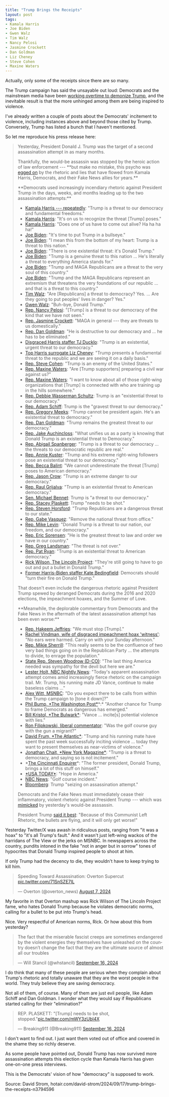 ```yaml
---
title: "Trump Brings the Receipts"
layout: post
tags:
- Kamala Harris
- Joe Biden
- Gwen Walz
- Tim Walz
- Nancy Pelosi
- Jasmine Crockett
- Dan Goldman
- Liz Cheney
- Steve Cohen
- Maxine Waters
---
```


Actually, only some of the receipts since there are so many.

The Trump campaign has said the unsayable out loud: Democrats and the mainstream media have been <a href="https://www.donaldjtrump.com/news/7b04b05d-a8ed-479c-b92d-5868a1f6873b">working overtime to demonize Trump</a>, and the inevitable result is that the more unhinged among them are being inspired to violence.

I've already written a couple of posts about the Democrats' incitement to violence, including instances above and beyond those cited by Trump. Conversely, Trump has listed a bunch that I haven't mentioned.

So let me reproduce his press release here:

<blockquote>
<p>
	Yesterday, President Donald J. Trump was the target of a second assassination attempt in as many months.
</p>
<p>
	Thankfully, the would-be assassin was stopped by the heroic action of law enforcement --- **but make no mistake, this psycho was <a href="https://x.com/Surabees/status/1835440785841680830">egged on</a> by the rhetoric and lies that have flowed from Kamala Harris, Democrats, and their Fake News allies for years.**
</p>
<p>
	**Democrats used increasingly incendiary rhetoric against President Trump in the days, weeks, and months leading up to the two assassination attempts:**
</p>
<ul>
	<li><a href="https://x.com/TrumpWarRoom/status/1835709557307220128">Kamala Harris --- repeatedly</a>: "Trump is a threat to our democracy and fundamental freedoms."</li>
	<li><a href="https://x.com/KamalaHarris/status/1775939587589689479">Kamala Harris</a>: "It's on us to recognize the threat [Trump] poses."</li>
	<li><a href="https://x.com/TrumpWarRoom/status/1816168883197468852">Kamala Harris</a>: "Does one of us have to come out alive? Ha ha ha ha!"</li>
	<li><a href="https://www.usatoday.com/story/news/politics/elections/2024/07/13/biden-trump-bullseye-quote/74397121007/">Joe Biden</a>: "It's time to put Trump in a bullseye."</li>
	<li><a href="https://x.com/RealSaavedra/status/1812593933676929100">Joe Biden</a>: "I mean this from the bottom of my heart: Trump is a threat to this nation."</li>
	<li><a href="https://rollcall.com/2024/03/04/one-existential-threat-in-shift-biden-gives-trump-a-tongue-lashing/">Joe Biden</a>: "There is one existential threat: it's Donald Trump."</li>
	<li><a href="https://x.com/JoeBiden/status/1806745000971296833">Joe Biden</a>: "Trump is a genuine threat to this nation ... He's literally a threat to everything America stands for."</li>
	<li><a href="https://x.com/JoeBiden/status/1565492666120523778">Joe Biden</a>: "Trump and MAGA Republicans are a threat to the very soul of this country."</li>
	<li><a href="https://x.com/RNCResearch/status/1812966910150992234">Joe Biden</a>: "Trump and the MAGA Republicans represent an extremism that threatens the very foundations of our republic ... and that is a threat to this country."</li>
	<li><a href="https://x.com/TrumpWarRoom/status/1835709648869150935">Tim Walz</a>: "Are [Republicans] a threat to democracy? Yes. ... Are they going to put peoples' lives in danger? Yes."</li>
	<li><a href="https://x.com/TrumpWarRoom/status/1835054355189313896">Gwen Walz</a>: "Buh-bye, Donald Trump."</li>
	<li><a href="https://x.com/TrumpWarRoom/status/1826663245995790397">Rep. Nancy Pelosi</a>: "[Trump] is a threat to our democracy of the kind that we have not seen."</li>
	<li><a href="https://x.com/TrumpWarRoom/status/1835697949562503377">Rep. Jasmine Crockett</a>: "MAGA in general --- they are threats to us domestically."</li>
	<li><a href="https://thehill.com/homenews/house/4321089-trump-goldman-apology-eliminated-democracy-2024/">Rep. Dan Goldman</a>: "He is destructive to our democracy and ... he has to be eliminated."</li>
	<li><a href="https://x.com/TrumpWarRoom/status/1835708237431316621">Disgraced Harris staffer TJ Ducklo</a>: "Trump is an existential, urgent threat to our democracy."</li>
	<li><a href="https://x.com/TrumpWarRoom/status/1835706931375157257">Top Harris surrogate Liz Cheney</a>: "Trump presents a fundamental threat to the republic and we are seeing it on a daily basis."</li>
	<li><a href="https://archive.org/details/MSNBCW_20230610_120000_The_Katie_Phang_Show/start/1140/end/1200">Rep. Steve Cohen</a>: "Trump is an enemy of the United States."</li>
	<li><a href="https://x.com/RNCResearch/status/1797438425106157714">Rep. Maxine Waters</a>: "Are [Trump supporters] preparing a civil war against us?"</li>
	<li><a href="https://x.com/RNCResearch/status/1787470550320689252">Rep. Maxine Waters</a>: "I want to know about all of those right-wing organizations that [Trump] is connected with who are training up in the hills somewhere."</li>
	<li><a href="https://x.com/DWStweets/status/1810437872157360496">Rep. Debbie Wasserman Schultz</a>: Trump is an "existential threat to our democracy."</li>
	<li><a href="https://x.com/politico/status/1749633367803564403">Rep. Adam Schiff</a>: Trump is the "gravest threat to our democracy."</li>
	<li><a href="https://x.com/tomselliott/status/1810401090095165619">Rep. Gregory Meeks</a>: "Trump cannot be president again. He's an existential threat to democracy."</li>
	<li><a href="https://x.com/RepDanGoldman/status/1805303620768088240">Rep. Dan Goldman</a>: "Trump remains the greatest threat to our democracy."</li>
	<li><a href="https://www.foxnews.com/video/6357115096112">Rep. Jake Auchincloss</a>: "What unifies us as a party is knowing that Donald Trump is an existential threat to Democracy."</li>
	<li><a href="https://transcripts.cnn.com/show/ctmo/date/2024-01-08/segment/04">Rep. Abigail Spanberger</a>: "Trump is a threat to our democracy … the threats to our democratic republic are real."</li>
	<li><a href="https://x.com/Marisa_N19/status/1795898240799256588">Rep. Annie Kuster</a>: "Trump and his extreme right-wing followers pose an existential threat to our democracy."</li>
	<li><a href="https://x.com/RepBeccaB/status/1785403877405135163">Rep. Becca Balint</a>: "We cannot underestimate the threat [Trump] poses to American democracy."</li>
	<li><a href="https://x.com/BidenHQ/status/1778944484014805383">Rep. Jason Crow</a>: "Trump is an extreme danger to our democracy."</li>
	<li><a href="https://x.com/RepRaulGrijalva/status/1785389599348388141">Rep. Raul Grijalva</a>: "Trump is an existential threat to American democracy."</li>
	<li><a href="https://x.com/MichaelBennet/status/1585078268159356929">Sen. Michael Bennet</a>: Trump is "a threat to our democracy."</li>
	<li><a href="https://nypost.com/2023/06/19/democrat-stacey-plaskett-says-trump-needs-to-be-shot/">Rep. Stacey Plaskett</a>: Trump "needs to be shot."</li>
	<li><a href="https://x.com/StevenHorsford/status/1545475274136883200">Rep. Steven Horsford</a>: "Trump Republicans are a dangerous threat to our state."</li>
	<li><a href="https://x.com/Gabe_NM/status/1348476149710475265">Rep. Gabe Vasquez</a>: "Remove the national threat from office."</li>
	<li><a href="https://x.com/MikeLevin/status/1832224089693384864">Rep. Mike Levin</a>: "Donald Trump is a threat to our nation, our freedom, and our democracy."</li>
	<li><a href="https://x.com/ERICSORENSEN/status/1775848322202247389">Rep. Eric Sorensen</a>: "He is the greatest threat to law and order we have in our country."</li>
	<li><a href="https://x.com/GregLandsman/status/1611363861365460992">Rep. Greg Landsman</a>: "The threat is not over."</li>
	<li><a href="https://x.com/PatRyanUC/status/1811072720848687414">Rep. Pat Ryan</a>: "Trump is an existential threat to American democracy."</li>
	<li><a href="https://www.breitbart.com/politics/2024/07/13/past-rhetoric-lincoln-project-co-founder-rick-wilson-said-donor-class-must-put-a-bullet-in-donald-trump/">Rick Wilson, The Lincoln Project</a>: "They're still going to have to go out and put a bullet in Donald Trump."</li>
	<li><a href="https://x.com/TrumpWarRoom/status/1813062394211344474">Former Harris-Biden staffer Kate Bedingfield</a>: Democrats should "turn their fire on Donald Trump."</li>
</ul>

That doesn't even include the dangerous rhetoric against President Trump spewed by deranged Democrats during the 2016 and 2020 elections, the impeachment hoaxes, and the Summer of Love.

<p>
	**Meanwhile, the deplorable commentary from Democrats and the Fake News in the aftermath of the latest assassination attempt has been even worse:**
</p>
<ul>
	<li><a href="https://x.com/RepJeffries/status/1835400811012071678">Rep. Hakeem Jeffries</a>: "We must stop [Trump]."</li>
	<li><a href="https://x.com/DonaldJTrumpJr/status/1835432636686483840">Rachel Vindman, wife of disgraced impeachment hoax 'witness'</a>: "No ears were harmed. Carry on with your Sunday afternoon."</li>
	<li><a href="https://x.com/RNCResearch/status/1835697612323692682">Rep. Mikie Sherrill</a>: "This really seems to be the confluence of two very bad things going on in the Republican Party ... the attempts to divide, to enrage the population."</li>
	<li><a href="https://denvergazette.com/news/colorado-democrat-deletes-account-after-trump-shooting/article_7a48556c-41ee-11ef-9e26-ab6c37facc53.html">State Rep. Steven Woodrow (D-CO)</a>: "The last thing America needed was sympathy for the devil but here we are."</li>
	<li><a href="https://x.com/CurtisHouck/status/1835449928136462361">Lester Holt, NBC Nightly News</a>: "Today's apparent assassination attempt comes amid increasingly fierce rhetoric on the campaign trail. Mr. Trump, his running mate JD Vance, continue to make baseless claims ..."</li>
	<li><a href="https://x.com/CurtisHouck/status/1835416101611589931">Alex Witt, MSNBC</a>: "Do you expect there to be calls from within the Trump campaign to [tone it down]?"</li>
	<li><a href="https://www.washingtonpost.com/politics/2024/09/16/another-chance-trump-frame-democrats-dangerous-has-emerged/">Phil Bump, *The Washington Post*</a>*:* "Another chance for Trump to frame Democrats as dangerous has emerged."</li>
	<li><a href="https://x.com/DonaldJTrumpJr/status/1835457726937268547">Bill Kristol, *The Bulwark*</a>: "Vance ... incite[s] potential violence with lies."</li>
	<li><a href="https://x.com/ronfilipkowski/status/1835456216178331947?s=46&amp;t=jCHou9Ht-D9FgubZD9ZMtw">Ron Filipkowski, liberal commentator</a>: "Was the golf course guy with the gun a migrant?"</li>
	<li><a href="https://x.com/DonaldJTrumpJr/status/1835500981703815488">David Frum, *The Atlantic*</a>: "Trump and his running mate have spent the past week successfully inciting violence ... today they want to present themselves as near-victims of violence."</li>
	<li><a href="https://nymag.com/intelligencer/article/trump-is-a-threat-to-democracy-saying-so-is-not-incitement.html">Jonathan Chait, *New York Magazine*</a>: "Trump is a threat to democracy, and saying so is not incitement."</li>
	<li>*<a href="https://x.com/Enquirer/status/1835702707505730032">The Cincinnati Enquirer</a>*: "The former president, Donald Trump, brings a lot of this stuff on himself."</li>
	<li><a href="https://x.com/DonaldJTrumpJr/status/1835725196080083351">*USA TODAY*</a>: "Hope in America."</li>
	<li><a href="https://x.com/SteveGuest/status/1835680446996238686">NBC News</a>: "Golf course incident."</li>
	<li><a href="https://x.com/WelbornBeege/status/1835708303340445798">Bloomberg</a>: Trump "seizing on assassination attempt."</li>
</ul>
<p>
	Democrats and the Fake News must immediately cease their inflammatory, violent rhetoric against President Trump --- which was <a href="https://x.com/Surabees/status/1835440785841680830">mimicked</a> by yesterday's would-be asssassin.
</p>
<p>
	President Trump <a href="https://x.com/realDonaldTrump/status/1835717973069197484">said it best</a>: "Because of this Communist Left Rhetoric, the bullets are flying, and it will only get worse!"
</p>
</blockquote>

Yesterday Twitter/X was awash in ridiculous posts, ranging from "it was a hoax" to "it's all Trump's fault." And it wasn't just left-wing wackos of the harridans of The View or the jerks on MSNBC. In newspapers across the country, pundits intoned in the fake "not in anger but in sorrow" tones of hypocrites that Donald Trump inspired people to shoot at him.

If only Trump had the decency to die, they wouldn't have to keep trying to kill him.

<blockquote class="twitter-tweet">
<p lang="en" dir="ltr">
	Speeding Toward Assassination: Overton Supercut <a href="https://t.co/71SnSZE7IL">pic.twitter.com/71SnSZE7IL</a>
</p>
— Overton (@overton_news) <a href="https://twitter.com/overton_news/status/1820998874087006265?ref_src=twsrc%5Etfw">August 7, 2024</a>
</blockquote>
<script data-cfasync="false" src="/cdn-cgi/scripts/5c5dd728/cloudflare-static/email-decode.min.js">
</script>

My favorite in that Overton mashup was Rick Wilson of The Lincoln Project fame, who hates Donald Trump because he violates democratic norms, calling for a bullet to be put into Trump's head.

Nice. Very respectful of American norms, Rick. Or how about this from yesterday?

<blockquote class="twitter-tweet">
<p lang="en" dir="ltr">
	The fact that the miserable fascist creeps are sometimes endangered by the violent energies they themselves have unleashed on the country doesn’t change the fact that they are the ultimate source of almost all our troubles
</p>
— Will Stancil (@whstancil) <a href="https://twitter.com/whstancil/status/1835785124811772065?ref_src=twsrc%5Etfw">September 16, 2024</a>
</blockquote>

I do think that many of these people are serious when they complain about Trump's rhetoric and totally unaware that they are the worst people in the world. They truly believe they are saving democracy.

Not all of them, of course. Many of them are just evil people, like Adam Schiff and Dan Goldman. I wonder what they would say if Republicans started calling for their "elimination?"

<blockquote class="twitter-tweet">
<p lang="en" dir="ltr">
	REP. PLASKETT: "[Trump] needs to be shot, stopped."<a href="https://t.co/mWY3zUbI4X">pic.twitter.com/mWY3zUbI4X</a>
</p>
— Breaking911 (@Breaking911) <a href="https://twitter.com/Breaking911/status/1835769006768460210?ref_src=twsrc%5Etfw">September 16, 2024</a>
</blockquote>
<script async src="https://platform.twitter.com/widgets.js" charset="utf-8">
</script>

I don't want to find out. I just want them voted out of office and covered in the shame they so richly deserve.

As some people have pointed out, Donald Trump has now survived more assassination attempts this election cycle than Kamala Harris has given one-on-one press interviews.

This is the Democrats' vision of how "democracy" is supposed to work.

Source: David Strom, hotair.com/david-strom/2024/09/17/trump-brings-the-receipts-n3794596
